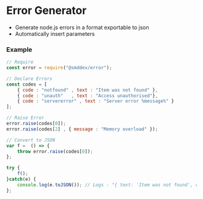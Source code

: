 # Error Generator

* Generate node.js errors in a format exportable to json
* Automatically insert parameters

### Example

```js
// Require
const error = require("@smddev/error");

// Declare Errors
const codes = [
    { code : "notfound" , text : "Item was not found" },
    { code : "unauth"   , text : "Access unauthorised"},
    { code : "servererror" , text : "Server error %message%" }
];

// Raise Error
error.raise(codes[0]);
error.raise(codes[2] , { message : "Memory overload" });

// Convert to JSON
var f =  () => {
    throw error.raise(codes[0]);
};

try {
    f();
}catch(e) {
    console.log(e.toJSON()); // Logs - "{ text: 'Item was not found', code: 'notfound' }"
};

```
